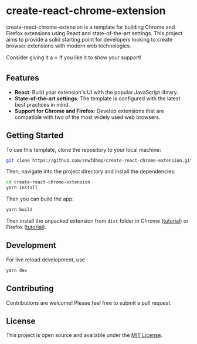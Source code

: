 # create-react-chrome-extension

create-react-chrome-extension is a template for building Chrome and Firefox extensions using React and state-of-the-art settings. This project aims to provide a solid starting point for developers looking to create browser extensions with modern web technologies.

Consider giving it a ⭐️ if you like it to show your support!

## Features

- **React**: Build your extension's UI with the popular JavaScript library.
- **State-of-the-art settings**: The template is configured with the latest best practices in mind.
- **Support for Chrome and Firefox**: Develop extensions that are compatible with two of the most widely used web browsers.

## Getting Started

To use this template, clone the repository to your local machine:

```bash
git clone https://github.com/snwfdhmp/create-react-chrome-extension.git
```

Then, navigate into the project directory and install the dependencies:

```bash
cd create-react-chrome-extension
yarn install
```

Then you can build the app:

```bash
yarn build
```

Then install the unpacked extension from `dist` folder in Chrome ([tutorial](https://github.com/web-scrobbler/web-scrobbler/wiki/Install-an-unpacked-extension)) or Firefox ([tutorial](https://developer.mozilla.org/en-US/docs/Mozilla/Add-ons/WebExtensions/Your_first_WebExtension#installing)).

## Development

For live reload development, use

```bash
yarn dev
```

## Contributing

Contributions are welcome! Please feel free to submit a pull request.

## License

This project is open source and available under the [MIT License](LICENSE).
